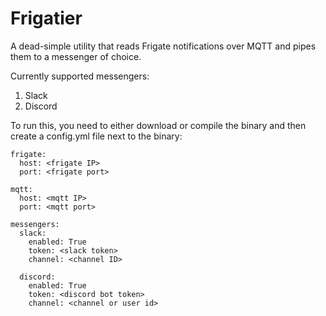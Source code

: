 # Frigatier

A dead-simple utility that reads Frigate notifications over MQTT and pipes them to a messenger of choice. 

Currently supported messengers:

1. Slack
2. Discord

To run this, you need to either download or compile the binary and then create a config.yml file next to the binary:


```
frigate:
  host: <frigate IP>
  port: <frigate port>
  
mqtt:
  host: <mqtt IP>
  port: <mqtt port>

messengers:
  slack:
    enabled: True
    token: <slack token>
    channel: <channel ID>

  discord:
    enabled: True
    token: <discord bot token>
    channel: <channel or user id>

```
